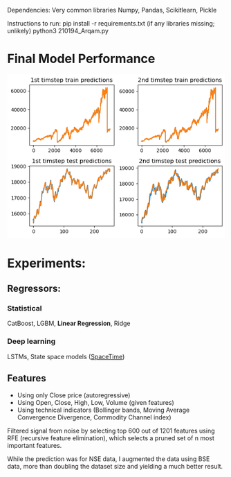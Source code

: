 Dependencies:
Very common libraries
Numpy, Pandas, Scikitlearn, Pickle

Instructions to run:
pip install -r requirements.txt (if any libraries missing; unlikely)
python3 210194_Arqam.py

# Final Model Performance

![](output.png)

# Experiments:

## Regressors:
### Statistical
CatBoost, LGBM, **Linear Regression**, Ridge
### Deep learning
LSTMs, State space models ([SpaceTime](https://github.com/HazyResearch/spacetime))

## Features
* Using only Close price (autoregressive)
* Using Open, Close, High, Low, Volume (given features)
* Using technical indicators (Bollinger bands, Moving Average Convergence Divergence, Commodity Channel index)

Filtered signal from noise by selecting top 600 out of 1201 features using RFE (recursive feature elimination), which selects a pruned set of n most important features.

While the prediction was for NSE data, I augmented the data using BSE data, more than doubling the dataset size and yielding a much better result.

